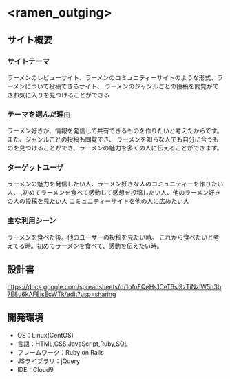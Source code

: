 # <ramen_outging>

## サイト概要
### サイトテーマ
 ラーメンのレビューサイト、ラーメンのコミュニティーサイトのような形式、ラーメンについて投稿できるサイト、
 ラーメンのジャンルごとの投稿を閲覧ができお気に入りを見つけることができる

### テーマを選んだ理由
ラーメン好きが、情報を発信して共有できるものを作りたいと考えたからです。また、ジャンルごとの投稿も閲覧でき、
ラーメンを知らな人でも自分に合うものを見つけることができ、ラーメンの魅力を多くの人に伝えることができます。


### ターゲットユーザ

ラーメンの魅力を発信したい人、ラーメン好きな人のコミュニティーを作りたい人、
,初めてラーメンを食べて感動して感想を投稿したい人、他のラーメン好きの人の投稿を見たい人
コミュニティーサイトを他の人に広めたい人

### 主な利用シーン
ラーメンを食べた後。他のユーザーの投稿を見たい時。
これから食べたいと考えてる時。初めてラーメンを食べて、感動を伝えたい時。


## 設計書
https://docs.google.com/spreadsheets/d/1ofoEQeHs1CeT6sI9zTiNzIW5h3b7E8u6kAFEisEcWTk/edit?usp=sharing

## 開発環境
- OS：Linux(CentOS)
- 言語：HTML,CSS,JavaScript,Ruby,SQL
- フレームワーク：Ruby on Rails
- JSライブラリ：jQuery
- IDE：Cloud9

